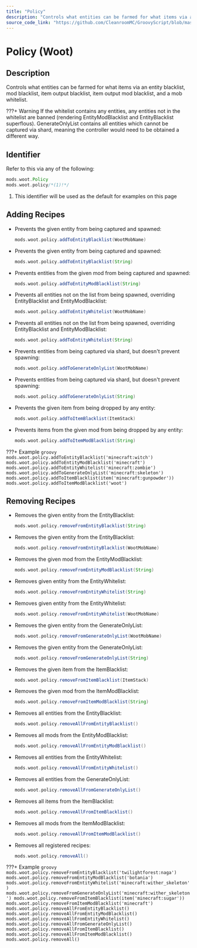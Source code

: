 ```yaml
---
title: "Policy"
description: "Controls what entities can be farmed for what items via an entity blacklist, mod blacklist, item output blacklist, item output mod blacklist, and a mob whitelist."
source_code_link: "https://github.com/CleanroomMC/GroovyScript/blob/master/src/main/java/com/cleanroommc/groovyscript/compat/mods/woot/Policy.java"
---
```


# Policy (Woot)

## Description

Controls what entities can be farmed for what items via an entity blacklist, mod blacklist, item output blacklist, item output mod blacklist, and a mob whitelist.

???+ Warning
    If the whitelist contains any entities, any entities not in the whitelist are banned (rendering EntityModBlacklist and EntityBlacklist superflous). GenerateOnlyList contains all entities which cannot be captured via shard, meaning the controller would need to be obtained a different way.

## Identifier

Refer to this via any of the following:

```groovy hl_lines="2"
mods.woot.Policy
mods.woot.policy/*(1)!*/
```

1. This identifier will be used as the default for examples on this page

## Adding Recipes

- Prevents the given entity from being captured and spawned:

    ```groovy
    mods.woot.policy.addToEntityBlacklist(WootMobName)
    ```

- Prevents the given entity from being captured and spawned:

    ```groovy
    mods.woot.policy.addToEntityBlacklist(String)
    ```

- Prevents entities from the given mod from being captured and spawned:

    ```groovy
    mods.woot.policy.addToEntityModBlacklist(String)
    ```

- Prevents all entities not on the list from being spawned, overriding EntityBlacklist and EntityModBlacklist:

    ```groovy
    mods.woot.policy.addToEntityWhitelist(WootMobName)
    ```

- Prevents all entities not on the list from being spawned, overriding EntityBlacklist and EntityModBlacklist:

    ```groovy
    mods.woot.policy.addToEntityWhitelist(String)
    ```

- Prevents entities from being captured via shard, but doesn't prevent spawning:

    ```groovy
    mods.woot.policy.addToGenerateOnlyList(WootMobName)
    ```

- Prevents entities from being captured via shard, but doesn't prevent spawning:

    ```groovy
    mods.woot.policy.addToGenerateOnlyList(String)
    ```

- Prevents the given item from being dropped by any entity:

    ```groovy
    mods.woot.policy.addToItemBlacklist(ItemStack)
    ```

- Prevents items from the given mod from being dropped by any entity:

    ```groovy
    mods.woot.policy.addToItemModBlacklist(String)
    ```

???+ Example
    ```groovy
    mods.woot.policy.addToEntityBlacklist('minecraft:witch')
    mods.woot.policy.addToEntityModBlacklist('minecraft')
    mods.woot.policy.addToEntityWhitelist('minecraft:zombie')
    mods.woot.policy.addToGenerateOnlyList('minecraft:skeleton')
    mods.woot.policy.addToItemBlacklist(item('minecraft:gunpowder'))
    mods.woot.policy.addToItemModBlacklist('woot')
    ```

## Removing Recipes

- Removes the given entity from the EntityBlacklist:

    ```groovy
    mods.woot.policy.removeFromEntityBlacklist(String)
    ```

- Removes the given entity from the EntityBlacklist:

    ```groovy
    mods.woot.policy.removeFromEntityBlacklist(WootMobName)
    ```

- Removes the given mod from the EntityModBlacklist:

    ```groovy
    mods.woot.policy.removeFromEntityModBlacklist(String)
    ```

- Removes given entity from the EntityWhitelist:

    ```groovy
    mods.woot.policy.removeFromEntityWhitelist(String)
    ```

- Removes given entity from the EntityWhitelist:

    ```groovy
    mods.woot.policy.removeFromEntityWhitelist(WootMobName)
    ```

- Removes the given entity from the GenerateOnlyList:

    ```groovy
    mods.woot.policy.removeFromGenerateOnlyList(WootMobName)
    ```

- Removes the given entity from the GenerateOnlyList:

    ```groovy
    mods.woot.policy.removeFromGenerateOnlyList(String)
    ```

- Removes the given item from the ItemBlacklist:

    ```groovy
    mods.woot.policy.removeFromItemBlacklist(ItemStack)
    ```

- Removes the given mod from the ItemModBlacklist:

    ```groovy
    mods.woot.policy.removeFromItemModBlacklist(String)
    ```

- Removes all entities from the EntityBlacklist:

    ```groovy
    mods.woot.policy.removeAllFromEntityBlacklist()
    ```

- Removes all mods from the EntityModBlacklist:

    ```groovy
    mods.woot.policy.removeAllFromEntityModBlacklist()
    ```

- Removes all entities from the EntityWhitelist:

    ```groovy
    mods.woot.policy.removeAllFromEntityWhitelist()
    ```

- Removes all entities from the GenerateOnlyList:

    ```groovy
    mods.woot.policy.removeAllFromGenerateOnlyList()
    ```

- Removes all items from the ItemBlacklist:

    ```groovy
    mods.woot.policy.removeAllFromItemBlacklist()
    ```

- Removes all mods from the ItemModBlacklist:

    ```groovy
    mods.woot.policy.removeAllFromItemModBlacklist()
    ```

- Removes all registered recipes:

    ```groovy
    mods.woot.policy.removeAll()
    ```

???+ Example
    ```groovy
    mods.woot.policy.removeFromEntityBlacklist('twilightforest:naga')
    mods.woot.policy.removeFromEntityModBlacklist('botania')
    mods.woot.policy.removeFromEntityWhitelist('minecraft:wither_skeleton')
    mods.woot.policy.removeFromGenerateOnlyList('minecraft:wither_skeleton')
    mods.woot.policy.removeFromItemBlacklist(item('minecraft:sugar'))
    mods.woot.policy.removeFromItemModBlacklist('minecraft')
    mods.woot.policy.removeAllFromEntityBlacklist()
    mods.woot.policy.removeAllFromEntityModBlacklist()
    mods.woot.policy.removeAllFromEntityWhitelist()
    mods.woot.policy.removeAllFromGenerateOnlyList()
    mods.woot.policy.removeAllFromItemBlacklist()
    mods.woot.policy.removeAllFromItemModBlacklist()
    mods.woot.policy.removeAll()
    ```
